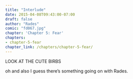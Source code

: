 ```yaml
---
title: "Interlude"
date: 2015-04-08T09:43:00-07:00
draft: false
author: "Rades"
comic: "fd067.jpg"
chapter: 'Chapter 5: Fear'
chapters:
- chapter-5-fear
chapter_link: /chapters/chapter-5-fear/
---
```


LOOK AT THE CUTE BIRBS


oh and also I guess there’s something going on with Rades.

